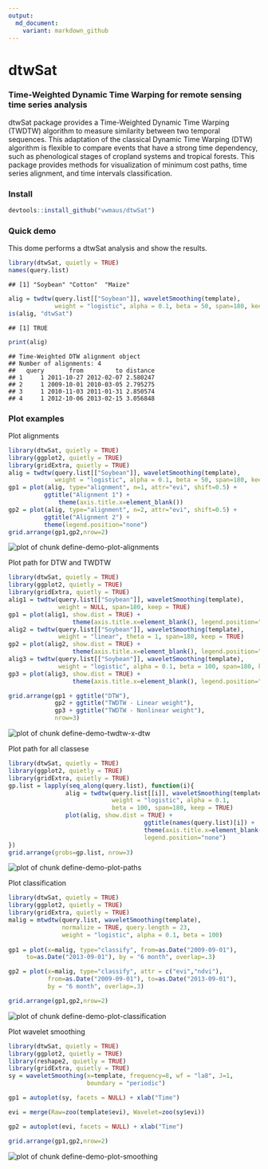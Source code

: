 ```yaml
---
output:
  md_document:
    variant: markdown_github
---
```


<!-- 
# Edit and run 
library(knitr)
knit(input="README.Rmd", output = "README.md")
-->

dtwSat
=====

### Time-Weighted Dynamic Time Warping for remote sensing time series analysis
dtwSat package provides a Time-Weighted Dynamic Time Warping (TWDTW) algorithm to measure similarity between two temporal sequences. This adaptation of the classical Dynamic Time Warping (DTW) algorithm is flexible to compare events that have a strong time dependency, such as phenological stages of cropland systems and tropical forests. This package provides methods for visualization of minimum cost paths, time series alignment, and time intervals classification.

### Install

```r
devtools::install_github("vwmaus/dtwSat")
```


### Quick demo

This dome performs a dtwSat analysis and show the results.

```r
library(dtwSat, quietly = TRUE)
names(query.list)
```

```
## [1] "Soybean" "Cotton"  "Maize"
```

```r
alig = twdtw(query.list[["Soybean"]], waveletSmoothing(template), 
             weight = "logistic", alpha = 0.1, beta = 50, span=180, keep=TRUE) 
is(alig, "dtwSat")
```

```
## [1] TRUE
```

```r
print(alig)
```

```
## Time-Weighted DTW alignment object
## Number of alignments: 4 
##   query       from         to distance
## 1     1 2011-10-27 2012-02-07 2.580247
## 2     1 2009-10-01 2010-03-05 2.795275
## 3     1 2010-11-03 2011-01-31 2.850574
## 4     1 2012-10-06 2013-02-15 3.056848
```

### Plot examples

Plot alignments

```r
library(dtwSat, quietly = TRUE)
library(ggplot2, quietly = TRUE)
library(gridExtra, quietly = TRUE)
alig = twdtw(query.list[["Soybean"]], waveletSmoothing(template), 
             weight = "logistic", alpha = 0.1, beta = 50, span=180, keep=TRUE) 
gp1 = plot(alig, type="alignment", n=1, attr="evi", shift=0.5) + 
          ggtitle("Alignment 1") +
		      theme(axis.title.x=element_blank())
gp2 = plot(alig, type="alignment", n=2, attr="evi", shift=0.5) +
          ggtitle("Alignment 2") + 
          theme(legend.position="none")
grid.arrange(gp1,gp2,nrow=2)
```

![plot of chunk define-demo-plot-alignments](figure/define-demo-plot-alignments-1.png) 


Plot path for DTW and TWDTW

```r
library(dtwSat, quietly = TRUE)
library(ggplot2, quietly = TRUE)
library(gridExtra, quietly = TRUE)
alig1 = twdtw(query.list[["Soybean"]], waveletSmoothing(template), 
              weight = NULL, span=180, keep = TRUE)
gp1 = plot(alig1, show.dist = TRUE) + 
  				  theme(axis.title.x=element_blank(), legend.position="none")
alig2 = twdtw(query.list[["Soybean"]], waveletSmoothing(template), 
              weight = "linear", theta = 1, span=180, keep = TRUE)
gp2 = plot(alig2, show.dist = TRUE) + 
  				  theme(axis.title.x=element_blank(), legend.position="none")
alig3 = twdtw(query.list[["Soybean"]], waveletSmoothing(template), 
              weight = "logistic", alpha = 0.1, beta = 100, span=180, keep = TRUE)
gp3 = plot(alig3, show.dist = TRUE) + 
  				  theme(axis.title.x=element_blank(), legend.position="none")

grid.arrange(gp1 + ggtitle("DTW"),
             gp2 + ggtitle("TWDTW - Linear weight"),
             gp3 + ggtitle("TWDTW - Nonlinear weight"),
             nrow=3)
```

![plot of chunk define-demo-twdtw-x-dtw](figure/define-demo-twdtw-x-dtw-1.png) 

Plot path for all classese

```r
library(dtwSat, quietly = TRUE)
library(ggplot2, quietly = TRUE)
library(gridExtra, quietly = TRUE)
gp.list = lapply(seq_along(query.list), function(i){
  				alig = twdtw(query.list[[i]], waveletSmoothing(template), 
  				             weight = "logistic", alpha = 0.1, 
  				             beta = 100, span=180, keep = TRUE)
  				plot(alig, show.dist = TRUE) + 
  				                      ggtitle(names(query.list)[i]) + 
  				                      theme(axis.title.x=element_blank(), 
  				                      legend.position="none")
})
grid.arrange(grobs=gp.list, nrow=3)
```

![plot of chunk define-demo-plot-paths](figure/define-demo-plot-paths-1.png) 

Plot classification

```r
library(dtwSat, quietly = TRUE)
library(ggplot2, quietly = TRUE)
library(gridExtra, quietly = TRUE)
malig = mtwdtw(query.list, waveletSmoothing(template), 
               normalize = TRUE, query.length = 23,
               weight = "logistic", alpha = 0.1, beta = 100)
 
gp1 = plot(x=malig, type="classify", from=as.Date("2009-09-01"),  
     to=as.Date("2013-09-01"), by = "6 month", overlap=.3) 

gp2 = plot(x=malig, type="classify", attr = c("evi","ndvi"),
           from=as.Date("2009-09-01"), to=as.Date("2013-09-01"), 
           by = "6 month", overlap=.3)

grid.arrange(gp1,gp2,nrow=2)
```

![plot of chunk define-demo-plot-classification](figure/define-demo-plot-classification-1.png) 



Plot wavelet smoothing

```r
library(dtwSat, quietly = TRUE)
library(ggplot2, quietly = TRUE)
library(reshape2, quietly = TRUE)
library(gridExtra, quietly = TRUE)
sy = waveletSmoothing(x=template, frequency=8, wf = "la8", J=1, 
                      boundary = "periodic")

gp1 = autoplot(sy, facets = NULL) + xlab("Time")

evi = merge(Raw=zoo(template$evi), Wavelet=zoo(sy$evi))

gp2 = autoplot(evi, facets = NULL) + xlab("Time")

grid.arrange(gp1,gp2,nrow=2)
```

![plot of chunk define-demo-plot-smoothing](figure/define-demo-plot-smoothing-1.png) 




